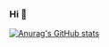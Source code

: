 ### Hi 👋

[![Anurag's GitHub stats](https://github-readme-stats.vercel.app/api?username=Tiger3018&theme=solarized-light)](https://github.com/anuraghazra/github-readme-stats)

<!--
**Tiger3018/Tiger3018** is a ✨ _special_ ✨ repository because its `README.md` (this file) appears on your GitHub profile.

Here are some ideas to get you started:

- 🔭 I’m currently working on ...
- 🌱 I’m currently learning ...
- 👯 I’m looking to collaborate on ...
- 🤔 I’m looking for help with ...
- 💬 Ask me about ...
- 📫 How to reach me: ...
- 😄 Pronouns: ...
- ⚡ Fun fact: ...
-->
